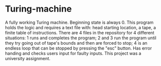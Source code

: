 # Turing-machine
A fully working Turing machine.
Beginning state is always 0.
This program holds the logic and requires a text file with:
head starting location,
a tape,
a finite table of instructions.
There are 4 files in the repository for 4 different situations:
1 runs and completes the program;
2 and 3 run the program until they try going out of tape's bounds and then are forced to stop;
4 is an endless loop that can be stopped by pressing the "esc" button.
Has error handing and checks users input for faulty inputs.
This project was a university assignment.
